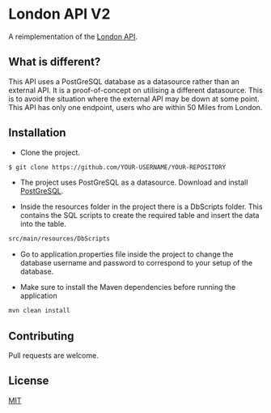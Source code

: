 # London API V2

A reimplementation of the [London API](https://github.com/ASweilam/londonapi).

## What is different?
This API uses a PostGreSQL database as a datasource rather than an external API. It is a proof-of-concept on utilising a different datasource. This is to avoid the situation where the external API may be down at some point. This API has only one endpoint, users who are within 50 Miles from London.


## Installation

- Clone the project.

```bash
$ git clone https://github.com/YOUR-USERNAME/YOUR-REPOSITORY
```

- The project uses PostGreSQL as a datasource. Download and install [PostGreSQL](https://www.postgresql.org/download/).

- Inside the resources folder in the project there is a DbScripts folder. This contains the SQL scripts to create the required table and insert the data into the table.

```bash
src/main/resources/DbScripts
```
- Go to application.properties file inside the project to change the database username and password to correspond to your setup of the database.

- Make sure to install the Maven dependencies before running the application
```bash
mvn clean install
```

## Contributing
Pull requests are welcome.


## License
[MIT](https://choosealicense.com/licenses/mit/)
